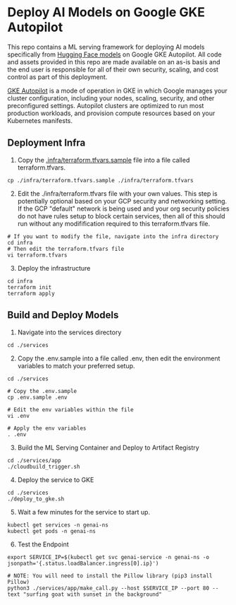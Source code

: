# Deploy AI Models on Google GKE Autopilot

This repo contains a ML serving framework for deploying AI models specifically from [Hugging Face models](https://huggingface.co/models) on Google GKE Autopilot. All code and assets provided in this repo are made available on an as-is basis and the end user is responsible for all of their own security, scaling, and cost control as part of this deployment. 

[GKE Autopilot](https://cloud.google.com/kubernetes-engine/docs/concepts/autopilot-overview) is a mode of operation in GKE in which Google manages your cluster configuration, including your nodes, scaling, security, and other preconfigured settings. Autopilot clusters are optimized to run most production workloads, and provision compute resources based on your Kubernetes manifests.

## Deployment Infra

1. Copy the [.infra/terraform.tfvars.sample](./infra/terraform.tfvars.sample) file into a file called terraform.tfvars.

```
cp ./infra/terraform.tfvars.sample ./infra/terraform.tfvars
```

2. Edit the ./infra/terraform.tfvars file with your own values. This step is potentially optional based on your GCP security and networking setting. If the GCP "default" network is being used and your org security policies do not have rules setup to block certain services, then all of this should run without any modifification required to this terraform.tfvars file.

```
# If you want to modify the file, navigate into the infra directory
cd infra
# Then edit the terraform.tfvars file
vi terraform.tfvars
```

3. Deploy the infrastructure

```
cd infra
terraform init
terraform apply
```

## Build and Deploy Models

1. Navigate into the services directory

```
cd ./services
```

2. Copy the .env.sample into a file called .env, then edit the environment variables to match your preferred setup.

```
cd ./services

# Copy the .env.sample
cp .env.sample .env

# Edit the env variables within the file
vi .env

# Apply the env variables
. .env
```

3. Build the ML Serving Container and Deploy to Artifact Registry

```
cd ./services/app
./cloudbuild_trigger.sh
```

4. Deploy the service to GKE

```
cd ./services
./deploy_to_gke.sh
```

5. Wait a few minutes for the service to start up.

```
kubectl get services -n genai-ns
kubectl get pods -n genai-ns
```

6. Test the Endpoint

```
export SERVICE_IP=$(kubectl get svc genai-service -n genai-ns -o jsonpath='{.status.loadBalancer.ingress[0].ip}')

# NOTE: You will need to install the Pillow library (pip3 install Pillow)
python3 ./services/app/make_call.py --host $SERVICE_IP --port 80 --text "surfing goat with sunset in the background"
```
